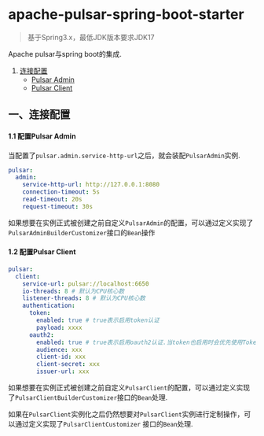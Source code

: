 # apache-pulsar-spring-boot-starter

> 基于Spring3.x，最低JDK版本要求JDK17

Apache pulsar与spring boot的集成.

1. [连接配置](#一连接配置)
    - [Pulsar Admin](#11-配置pulsar-admin)
    - [Pulsar Client](#12-配置pulsar-client)

## 一、连接配置

#### 1.1 配置Pulsar Admin

当配置了`pulsar.admin.service-http-url`之后，就会装配`PulsarAdmin`实例.

```yaml
pulsar:
  admin:
    service-http-url: http://127.0.0.1:8080
    connection-timeout: 5s
    read-timeout: 20s
    request-timeout: 30s
```

如果想要在实例正式被创建之前自定义`PulsarAdmin`的配置，可以通过定义实现了`PulsarAdminBuilderCustomizer`接口的`Bean`操作

#### 1.2 配置Pulsar Client

```yaml
pulsar:
  client:
    service-url: pulsar://localhost:6650
    io-threads: 8 # 默认为CPU核心数
    listener-threads: 8 # 默认为CPU核心数
    authentication:
      token:
        enabled: true # true表示启用token认证
        payload: xxxx
      oauth2:
        enabled: true # true表示启用oauth2认证.当token也启用时会优先使用Token认证
        audience: xxx
        client-id: xxx
        client-secret: xxx
        issuer-url: xxx
```

如果想要在实例正式被创建之前自定义`PulsarClient`的配置，可以通过定义实现了`PulsarClientBuilderCustomizer`接口的`Bean`处理.

如果在`PulsarClient`实例化之后仍然想要对`PulsarClient`实例进行定制操作，可以通过定义实现了`PulsarClientCustomizer`
接口的`Bean`处理.
